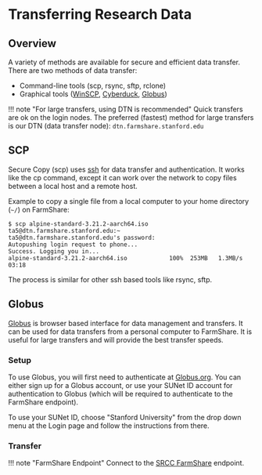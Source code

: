# Transferring Research Data

## Overview

A variety of methods are available for secure and efficient data transfer. There are two methods of data transfer: 

* Command-line tools (scp, rsync, sftp, rclone)
* Graphical tools ([WinSCP](https://winscp.net/), [Cyberduck](https://cyberduck.io/), [Globus](#globus))

!!! note "For large transfers, using DTN is recommended"
    Quick transfers are ok on the login nodes. The preferred (fastest) method for large transfers is our DTN (data transfer node): `dtn.farmshare.stanford.edu`

## SCP

Secure Copy (scp) uses [ssh](connecting.md#ssh) for data transfer and authentication. It works like the cp command, except it can work over the network to copy files between a local host and a remote host.

Example to copy a single file from a local computer to your home directory (`~/`) on FarmShare:

``` shell
$ scp alpine-standard-3.21.2-aarch64.iso ta5@dtn.farmshare.stanford.edu:~
ta5@dtn.farmshare.stanford.edu's password: 
Autopushing login request to phone...
Success. Logging you in...
alpine-standard-3.21.2-aarch64.iso            100%  253MB   1.3MB/s   03:18    
```

The process is similar for other ssh based tools like rsync, sftp.

## Globus

[Globus](https://www.globus.org/data-transfer) is browser based interface for data management and transfers. It can be used for data transfers from a personal computer to FarmShare. It is useful for large transfers and will provide the best transfer speeds.

### Setup

To use Globus, you will first need to authenticate at [Globus.org](https://www.globus.org/). You can either sign up for a Globus account, or use your SUNet ID account for authentication to Globus (which will be required to authenticate to the FarmShare endpoint).

To use your SUNet ID, choose "Stanford University" from the drop down menu at the Login page and follow the instructions from there.

### Transfer

!!! note "FarmShare Endpoint"
    Connect to the [SRCC FarmShare](https://app.globus.org/file-manager?origin_id=13818aec-5644-11e9-9e6e-0266b1fe9f9e) endpoint.

